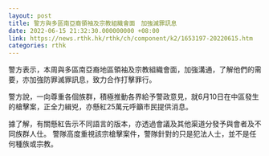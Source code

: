 ```yaml
---
layout: post
title: 警方與多區南亞裔領袖及宗教組織會面　加強滅罪訊息
date: 2022-06-15 21:32:30.000000000 +08:00
link: https://news.rthk.hk/rthk/ch/component/k2/1653197-20220615.htm
categories: rthk
---
```


警方表示，本周與多區南亞裔地區領袖及宗教組織會面，加強溝通，了解他們的需要，亦加強防罪滅罪訊息，致力合作打擊罪行。

警方說，一向尊重各個族群，積極推動各界給予警政意見，就6月10日在中區發生的槍擊案，正全力緝兇，亦懸紅25萬元呼籲市民提供消息。

據了解，有關懸紅告示不同語言的版本，亦透過會議及其他渠道分發予與會者及不同族群人仕。 警隊高度重視該宗槍擊案件，警隊針對的只是犯法人士，並不是任何種族或宗教。
